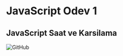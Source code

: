 # JavaScript Odev 1

## JavaScript Saat ve Karsilama
![GitHub](https://media.giphy.com/media/m7yZ4BrrEQ7jnA4Dey/giphy.gif)
